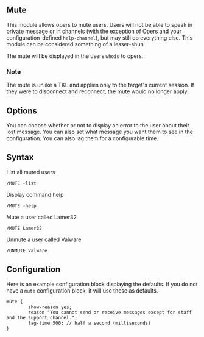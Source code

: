 ## Mute ##
This module allows opers to mute users. Users will not be able to speak in private message or in channels (with the exception of Opers and your configuration-defined `help-channel`), but may still do everything else. This module can be considered something of a lesser-shun

The mute will be displayed in the users `whois` to opers.

### Note ###
The mute is unlike a TKL and applies only to the target's current session. If they were to disconnect and reconnect, the mute would no longer apply.

## Options ##
You can choose whether or not to display an error to the user about their lost message. You can also set what message you want them to see in the configuration. You can also lag them for a configurable time.

## Syntax ##
List all muted users
```
/MUTE -list
```

Display command help
```
/MUTE -help
```
Mute a user called Lamer32
```
/MUTE Lamer32
```

Unmute a user called Valware
```
/UNMUTE Valware
```

## Configuration ##
Here is an example configuration block displaying the defaults. If you do not have a `mute` configuration block, it will use these as defaults.
```
mute {
        show-reason yes;
        reason "You cannot send or receive messages except for staff and the support channel.";
        lag-time 500; // half a second (milliseconds)
}

```

